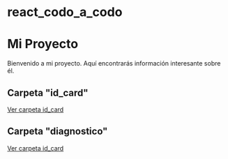 <!-- README.md -->
# react_codo_a_codo

# Mi Proyecto

Bienvenido a mi proyecto. Aquí encontrarás información interesante sobre él.

## Carpeta "id_card"
[Ver carpeta id_card](./id_card)

## Carpeta "diagnostico"
[Ver carpeta id_card](./diagnostico)
